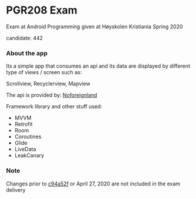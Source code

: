 # PGR208 Exam

Exam at Android Programming given at Høyskolen Kristiania Spring 2020

candidate: 442

### About the app

Its a simple app that consumes an api and its data are displayed by different type of views / screen such as:

Scrollview, Recyclerview, Mapview

The api is provided by: [Noforeignland](https://www.noforeignland.com)

Framework library and other stuff used:

* MVVM
* Retrofit
* Room
* Coroutines
* Glide
* LiveData
* LeakCanary

### Note

Changes prior to [c94a52f](https://github.com/Hannarong98/PGR208_Exam/commit/c94a52f69942a395a9484cced04a037b8ae7ae10) or April 27, 2020 are not included in the exam delivery
